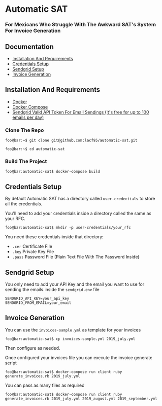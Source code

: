 # Automatic SAT
### For Mexicans Who Struggle With The Awkward SAT's System For Invoice Generation

## Documentation

- [Installation And Requirements](#instalation-and-requirements)
- [Credentials Setup](#credentials-setup)
- [Sendgrid Setup](#sendgrid-setup)
- [Invoice Generation](#invoice-generation)

## Installation And Requirements

- [Docker](https://docs.docker.com/install/)
- [Docker Compose](https://docs.docker.com/compose/install/)
- [Sendgrid Valid API Token For Email Sendings (It's free for up to 100 emails per day)](https://sendgrid.com/)

### Clone The Repo

```console
foo@bar:~$ git clone git@github.com:lacf95/automatic-sat.git
```

```console
foo@bar:~$ cd automatic-sat
```

### Build The Project

```console
foo@bar:automatic-sat$ docker-compose build
```

## Credentials Setup

By default Automatic SAT has a directory called `user-credentials` to store all the credentials.

You'll need to add your credentials inside a directory called the same as your RFC.

```console
foo@bar:automatic-sat$ mkdir -p user-credentials/your_rfc
```

You need these credentials inside that directory:
- `.cer` Certificate File
- `.key` Private Key File
- `.pass` Password File (Plain Text File With The Password Inside)

## Sendgrid Setup

You only need to add your API Key and the email you want to use for sending the emails inside the `sendgrid.env` file

```
SENDGRID_API_KEY=your_api_key
SENDGRID_FROM_EMAIL=your_email
```

## Invoice Generation

You can use the `invoices-sample.yml` as template for your invoices

```console
foo@bar:automatic-sat$ cp invoices-sample.yml 2019_july.yml
```

Then configure as needed.

Once configured your invoices file you can execute the invoice generate script

```console
foo@bar:automatic-sat$ docker-compose run client ruby generate_invoices.rb 2019_july.yml
```

You can pass as many files as required

```console
foo@bar:automatic-sat$ docker-compose run client ruby generate_invoices.rb 2019_july.yml 2019_august.yml 2019_september.yml
```
